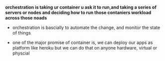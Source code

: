 **orchestration is taking ur container u ask it to run,and taking a series of servers or nodes and deciding how to run those contaniers workload across those noads**
- orchestration is bascially to automate the change, and monitor the state of things

- one of the major promise of container is, we can deploy our apps as platform like heroku but we can do that on anyone hardware, virtual or physcial 